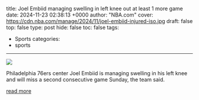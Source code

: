 title: Joel Embiid managing swelling in left knee out at least 1 more game
date: 2024-11-23 02:38:13 +0000
author: "NBA.com"
cover: https://cdn.nba.com/manage/2024/11/joel-embiid-injured-iso.jpg
draft: false
top: false
type: post
hide: false
toc: false
tags:
  - Sports
categories:
  - sports
---

![](https://cdn.nba.com/manage/2024/11/joel-embiid-injured-iso.jpg)

Philadelphia 76ers center Joel Embiid is managing swelling in his left knee and will miss a second consecutive game Sunday, the team said.

[read more](https://www.nba.com/news/joel-embiid-injury-update)
